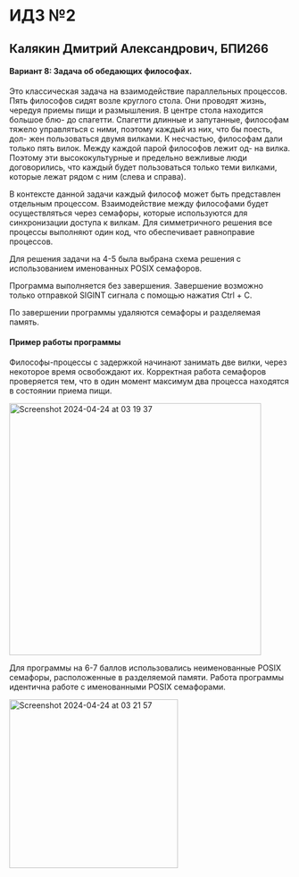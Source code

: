 # ИДЗ №2
## Калякин Дмитрий Александрович, БПИ266

#### Вариант 8: Задача об обедающих философах. 
Это классическая задача на взаимодействие параллельных процессов. Пять философов сидят возле круглого стола. Они проводят жизнь, чередуя приемы пищи и размышления. В центре стола находится большое блю- до спагетти. Спагетти длинные и запутанные, философам тяжело управляться с ними, поэтому каждый из них, что бы поесть, дол- жен пользоваться двумя вилками. К несчастью, философам дали только пять вилок. Между каждой парой философов лежит од- на вилка. Поэтому эти высококультурные и предельно вежливые люди договорились, что каждый будет пользоваться только теми вилками, которые лежат рядом с ним (слева и справа).

В контексте данной задачи каждый философ может быть представлен отдельным процессом. Взаимодействие между философами будет осуществляться через семафоры, которые используются для синхронизации доступа к вилкам. Для симметричного решения все процессы выполняют один код, что обеспечивает равноправие процессов.

Для решения задачи на 4-5 была выбрана схема решения с использованием именованных POSIX семафоров.

Программа выполняется без завершения. Завершение возможно только отправкой SIGINT сигнала с помощью нажатия Ctrl + C.

По завершении программы удаляются семафоры и разделяемая память. 

#### Пример работы программы
Философы-процессы с задержкой начинают занимать две вилки, через некоторое время освобождают их. Корректная работа семафоров проверяется тем, что в один момент максимум два процесса находятся в состоянии приема пищи. 

<img width="451" alt="Screenshot 2024-04-24 at 03 19 37" src="https://github.com/qw1zze/OS_IHW2/assets/109992610/4095ecb1-22c5-4ecd-9926-ea376665db84">

Для программы на 6-7 баллов использовались неименованные POSIX семафоры, расположенные в разделяемой памяти. Работа программы идентична работе с именованными POSIX семафорами.

<img width="302" alt="Screenshot 2024-04-24 at 03 21 57" src="https://github.com/qw1zze/OS_IHW2/assets/109992610/a9e98c6d-7b0d-4108-9f72-e22ac667cbd9">
